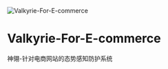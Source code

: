 ![Valkyrie-For-E-commerce](https://socialify.git.ci/Abyssun/Valkyrie-For-E-commerce/image?description=1&font=Source%20Code%20Pro&forks=1&issues=1&language=1&logo=https%3A%2F%2Fq4.qlogo.cn%2Fg%3Fb%3Dqq%26nk%3D2025353414%26s%3D100&name=1&owner=1&pattern=Circuit%20Board&pulls=1&stargazers=1&theme=Dark)
# Valkyrie-For-E-commerce
神翎-针对电商网站的态势感知防护系统
